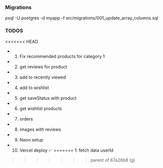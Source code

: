 ### Migrations

psql -U postgres -d myapp -f src/migrations/001_update_array_columns.sql

### TODOS

<<<<<<< HEAD
- 1. Fix recommended products for category 1
- 2. get reviews for product
- 3. add to recently viewed
- 4. add to wishlist
- 5. get saveStatus with product
- 6. get wishlist products
- 7. orders
- 8. images with reviews
- 9. Neon setup
- 10. Vercel deploy ✅
=======
1: fetch data userId
>>>>>>> parent of 67a26b8 (g)
